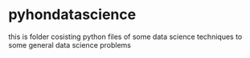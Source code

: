 # pyhondatascience
this is folder cosisting python files of some data science techniques to some general data science problems
